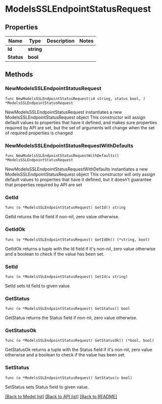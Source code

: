 # ModelsSSLEndpointStatusRequest

## Properties

Name | Type | Description | Notes
------------ | ------------- | ------------- | -------------
**Id** | **string** |  | 
**Status** | **bool** |  | 

## Methods

### NewModelsSSLEndpointStatusRequest

`func NewModelsSSLEndpointStatusRequest(id string, status bool, ) *ModelsSSLEndpointStatusRequest`

NewModelsSSLEndpointStatusRequest instantiates a new ModelsSSLEndpointStatusRequest object
This constructor will assign default values to properties that have it defined,
and makes sure properties required by API are set, but the set of arguments
will change when the set of required properties is changed

### NewModelsSSLEndpointStatusRequestWithDefaults

`func NewModelsSSLEndpointStatusRequestWithDefaults() *ModelsSSLEndpointStatusRequest`

NewModelsSSLEndpointStatusRequestWithDefaults instantiates a new ModelsSSLEndpointStatusRequest object
This constructor will only assign default values to properties that have it defined,
but it doesn't guarantee that properties required by API are set

### GetId

`func (o *ModelsSSLEndpointStatusRequest) GetId() string`

GetId returns the Id field if non-nil, zero value otherwise.

### GetIdOk

`func (o *ModelsSSLEndpointStatusRequest) GetIdOk() (*string, bool)`

GetIdOk returns a tuple with the Id field if it's non-nil, zero value otherwise
and a boolean to check if the value has been set.

### SetId

`func (o *ModelsSSLEndpointStatusRequest) SetId(v string)`

SetId sets Id field to given value.


### GetStatus

`func (o *ModelsSSLEndpointStatusRequest) GetStatus() bool`

GetStatus returns the Status field if non-nil, zero value otherwise.

### GetStatusOk

`func (o *ModelsSSLEndpointStatusRequest) GetStatusOk() (*bool, bool)`

GetStatusOk returns a tuple with the Status field if it's non-nil, zero value otherwise
and a boolean to check if the value has been set.

### SetStatus

`func (o *ModelsSSLEndpointStatusRequest) SetStatus(v bool)`

SetStatus sets Status field to given value.



[[Back to Model list]](../README.md#documentation-for-models) [[Back to API list]](../README.md#documentation-for-api-endpoints) [[Back to README]](../README.md)


